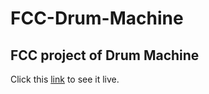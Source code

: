 # FCC-Drum-Machine
## FCC project of Drum Machine
Click this [link](https://ritoban-goswami.github.io/FCC-Drum-Machine/) to see it live.
